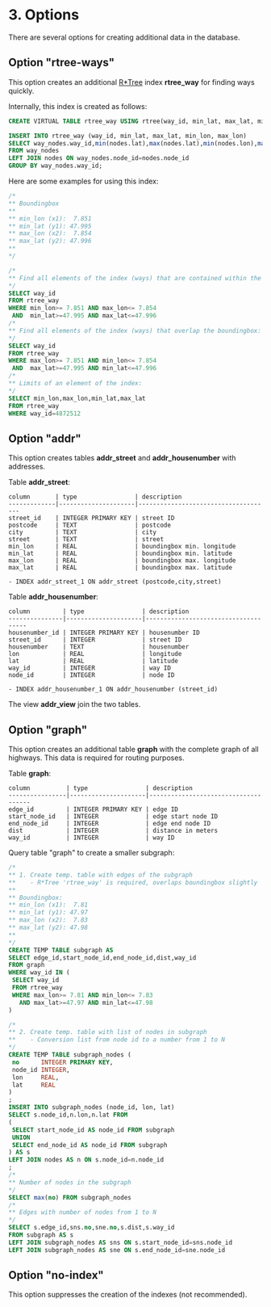 # 3. Options

There are several options for creating additional data in the database.

## Option "rtree-ways"

This option creates an additional [R*Tree](https://www.sqlite.org/rtree.html)
index **rtree_way** for finding ways quickly.  

Internally, this index is created as follows:  
``` sql
CREATE VIRTUAL TABLE rtree_way USING rtree(way_id, min_lat, max_lat, min_lon, max_lon);

INSERT INTO rtree_way (way_id, min_lat, max_lat, min_lon, max_lon)
SELECT way_nodes.way_id,min(nodes.lat),max(nodes.lat),min(nodes.lon),max(nodes.lon)
FROM way_nodes
LEFT JOIN nodes ON way_nodes.node_id=nodes.node_id
GROUP BY way_nodes.way_id;
```

Here are some examples for using this index:

``` sql
/*
** Boundingbox
**
** min_lon (x1):  7.851
** min_lat (y1): 47.995
** max_lon (x2):  7.854
** max_lat (y2): 47.996
**
*/

/*
** Find all elements of the index (ways) that are contained within the boundingbox:
*/
SELECT way_id
FROM rtree_way
WHERE min_lon>= 7.851 AND max_lon<= 7.854
 AND  min_lat>=47.995 AND max_lat<=47.996
/*
** Find all elements of the index (ways) that overlap the boundingbox:
*/
SELECT way_id
FROM rtree_way
WHERE max_lon>= 7.851 AND min_lon<= 7.854
 AND  max_lat>=47.995 AND min_lat<=47.996
/*
** Limits of an element of the index:
*/
SELECT min_lon,max_lon,min_lat,max_lat
FROM rtree_way
WHERE way_id=4872512
```


## Option "addr"

This option creates tables **addr_street** and **addr_housenumber** with addresses.  

Table **addr_street**:

```
column       | type                | description
-------------|---------------------|-------------------------------------
street_id    | INTEGER PRIMARY KEY | street ID
postcode     | TEXT                | postcode
city         | TEXT                | city
street       | TEXT                | street
min_lon      | REAL                | boundingbox min. longitude
min_lat      | REAL                | boundingbox min. latitude
max_lon      | REAL                | boundingbox max. longitude
max_lat      | REAL                | boundingbox max. latitude

- INDEX addr_street_1 ON addr_street (postcode,city,street)
```

Table **addr_housenumber**:

```
column         | type                | description
---------------|---------------------|-------------------------------------
housenumber_id | INTEGER PRIMARY KEY | housenumber ID
street_id      | INTEGER             | street ID
housenumber    | TEXT                | housenumber
lon            | REAL                | longitude
lat            | REAL                | latitude
way_id         | INTEGER             | way ID
node_id        | INTEGER             | node ID

- INDEX addr_housenumber_1 ON addr_housenumber (street_id)
```

The view **addr_view** join the two tables.  


## Option "graph"

This option creates an additional table **graph** with the complete graph
of all highways. This data is required for routing purposes.  

Table **graph**:

```
column          | type                | description
----------------|---------------------|-------------------------------------
edge_id         | INTEGER PRIMARY KEY | edge ID
start_node_id   | INTEGER             | edge start node ID
end_node_id     | INTEGER             | edge end node ID
dist            | INTEGER             | distance in meters
way_id          | INTEGER             | way ID
```

Query table "graph" to create a smaller subgraph:

``` sql
/*
** 1. Create temp. table with edges of the subgraph
**    - R*Tree 'rtree_way' is required, overlaps boundingbox slightly
**
** Boundingbox:
** min_lon (x1):  7.81
** min_lat (y1): 47.97
** max_lon (x2):  7.83
** max_lat (y2): 47.98
**
*/
CREATE TEMP TABLE subgraph AS
SELECT edge_id,start_node_id,end_node_id,dist,way_id
FROM graph
WHERE way_id IN (
 SELECT way_id
 FROM rtree_way
 WHERE max_lon>= 7.81 AND min_lon<= 7.83
   AND max_lat>=47.97 AND min_lat<=47.98
)

/*
** 2. Create temp. table with list of nodes in subgraph
**    - Conversion list from node id to a number from 1 to N
*/
CREATE TEMP TABLE subgraph_nodes (
 no      INTEGER PRIMARY KEY,
 node_id INTEGER,
 lon     REAL,
 lat     REAL
)
;
INSERT INTO subgraph_nodes (node_id, lon, lat)
SELECT s.node_id,n.lon,n.lat FROM
(
 SELECT start_node_id AS node_id FROM subgraph
 UNION
 SELECT end_node_id AS node_id FROM subgraph
) AS s
LEFT JOIN nodes AS n ON s.node_id=n.node_id
;
/*
** Number of nodes in the subgraph
*/
SELECT max(no) FROM subgraph_nodes
/*
** Edges with number of nodes from 1 to N
*/
SELECT s.edge_id,sns.no,sne.no,s.dist,s.way_id
FROM subgraph AS s
LEFT JOIN subgraph_nodes AS sns ON s.start_node_id=sns.node_id
LEFT JOIN subgraph_nodes AS sne ON s.end_node_id=sne.node_id
```


## Option "no-index"

This option suppresses the creation of the indexes (not recommended).

